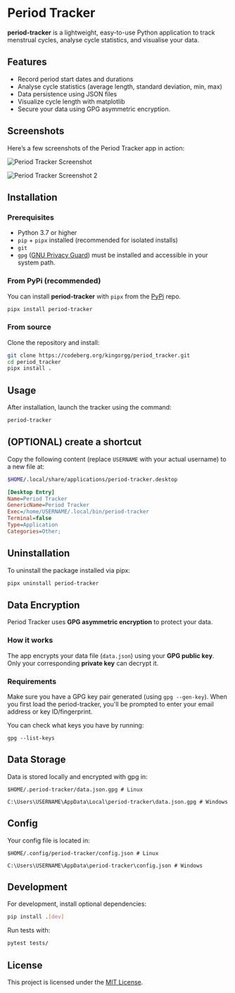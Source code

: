 # Period Tracker
**period-tracker** is a lightweight, easy-to-use Python application to track menstrual cycles, analyse cycle statistics, and visualise your data.

## Features
- Record period start dates and durations
- Analyse cycle statistics (average length, standard deviation, min, max)
- Data persistence using JSON files
- Visualize cycle length with matplotlib
- Secure your data using GPG asymmetric encryption.

## Screenshots
Here’s a few screenshots of the Period Tracker app in action:

![Period Tracker Screenshot](assets/screenshot_01.png)

![Period Tracker Screenshot 2](assets/screenshot_02.png)

## Installation

### Prerequisites
- Python 3.7 or higher
- `pip` + `pipx` installed (recommended for isolated installs)
- `git`
- `gpg` ([GNU Privacy Guard](https://www.gnupg.org/download/)) must be installed and accessible in your system path.

### From PyPi (recommended)
You can install **period-tracker** with `pipx` from the [PyPi](https://pypi.org/project/period-tracker/) repo.
```sh
pipx install period-tracker
```

### From source
Clone the repository and install:
```sh 
git clone https://codeberg.org/kingorgg/period_tracker.git
cd period_tracker
pipx install .
```

## Usage
After installation, launch the tracker using the command:
```sh
period-tracker
```
## (OPTIONAL) create a shortcut
Copy the following content (replace `USERNAME` with your actual username) to a new file at:
```sh
$HOME/.local/share/applications/period-tracker.desktop
```

```ini
[Desktop Entry]
Name=Period Tracker
GenericName=Period Tracker
Exec=/home/USERNAME/.local/bin/period-tracker
Terminal=false
Type=Application
Categories=Other;
```

## Uninstallation
To uninstall the package installed via pipx:
```sh
pipx uninstall period-tracker
```

## Data Encryption
Period Tracker uses **GPG asymmetric encryption** to protect your data.

### How it works
The app encrypts your data file (`data.json`) using your **GPG public key**. Only your corresponding **private key** can decrypt it.

### Requirements
Make sure you have a GPG key pair generated (using `gpg --gen-key`). When you first load the period-tracker, you'll be prompted to enter your email address or key ID/fingerprint.

You can check what keys you have by running: 
```cli
gpg --list-keys
```

## Data Storage
Data is stored locally and encrypted with gpg in:
```cli
$HOME/.period-tracker/data.json.gpg # Linux

C:\Users\USERNAME\AppData\Local\period-tracker\data.json.gpg # Windows
```

## Config
Your config file is located in:
```cli
$HOME/.config/period-tracker/config.json # Linux

C:\Users\USERNAME\AppData\period-tracker\config.json # Windows
```

## Development
For development, install optional dependencies:
```sh
pip install .[dev]
```
Run tests with:
```sh
pytest tests/
```

## License
This project is licensed under the [MIT License](https://codeberg.org/kingorgg/period_tracker/raw/branch/main/LICENSE).